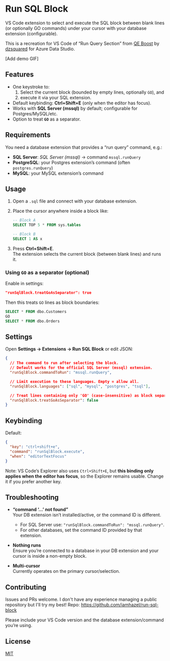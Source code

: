 # Run SQL Block

VS Code extension to select and execute the SQL block between blank lines (or optionally GO commands) under your cursor with your database extension (configurable).  

This is a recreation for VS Code of “Run Query Section” from [QE Boost](https://github.com/dzsquared/query-editor-boost) by [dzsquared](https://github.com/dzsquared) for Azure Data Studio.

[Add demo GIF]

## Features

- One keystroke to:
  1) Select the current block (bounded by empty lines, optionally `GO`), and  
  2) execute it via your SQL extension.
- Default keybinding: **Ctrl+Shift+E** (only when the editor has focus).
- Works with **SQL Server (mssql)** by default; configurable for Postgres/MySQL/etc.
- Option to treat **`GO`** as a separator.

## Requirements

You need a database extension that provides a “run query” command, e.g.:

- **SQL Server**: _SQL Server (mssql)_ → command `mssql.runQuery`  
- **PostgreSQL**: your Postgres extension’s command (often `postgres.runQuery`)  
- **MySQL**: your MySQL extension’s command

## Usage

1. Open a `.sql` file and connect with your database extension.
2. Place the cursor anywhere inside a block like:

   ```sql
   -- Block A
   SELECT TOP 5 * FROM sys.tables

   -- Block B
   SELECT 1 AS x
   ```

3. Press **Ctrl+Shift+E**.  
   The extension selects the current block (between blank lines) and runs it.

### Using `GO` as a separator (optional)

Enable in settings:

```json
"runSqlBlock.treatGoAsSeparator": true
```

Then this treats `GO` lines as block boundaries:

```sql
SELECT * FROM dbo.Customers
GO
SELECT * FROM dbo.Orders
```

## Settings

Open **Settings → Extensions → Run SQL Block** or edit JSON:

```json
{
  // The command to run after selecting the block.
  // Default works for the official SQL Server (mssql) extension.
  "runSqlBlock.commandToRun": "mssql.runQuery",

  // Limit execution to these languages. Empty = allow all.
  "runSqlBlock.languages": ["sql", "mysql", "postgres", "tsql"],

  // Treat lines containing only 'GO' (case-insensitive) as block separators.
  "runSqlBlock.treatGoAsSeparator": false
}
```

## Keybinding

Default:

```json
{
  "key": "ctrl+shift+e",
  "command": "runSqlBlock.execute",
  "when": "editorTextFocus"
}
```

Note: VS Code’s Explorer also uses `Ctrl+Shift+E`, but **this binding only applies when the editor has focus**, so the Explorer remains usable. Change it if you prefer another key.

## Troubleshooting

- **“command ‘…’ not found”**  
  Your DB extension isn’t installed/active, or the command ID is different.  
  - For SQL Server use: `"runSqlBlock.commandToRun": "mssql.runQuery"`.  
  - For other databases, set the command ID provided by that extension.

- **Nothing runs**  
  Ensure you’re connected to a database in your DB extension and your cursor is inside a non-empty block.

- **Multi-cursor**  
  Currently operates on the primary cursor/selection.

## Contributing

Issues and PRs welcome. I don't have any experience managing a public repository but I'll try my best! 
Repo: https://github.com/iamhazel/run-sql-block

Please include your VS Code version and the database extension/command you’re using.

## License

[MIT](LICENSE)

